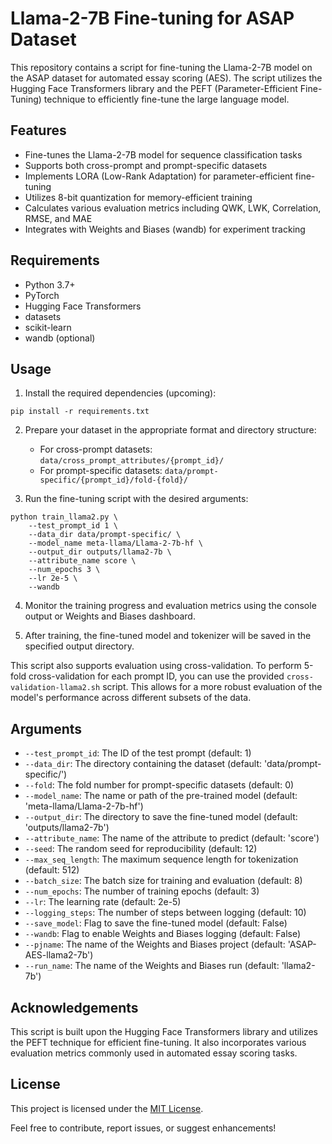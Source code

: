 # Llama-2-7B Fine-tuning for ASAP Dataset

This repository contains a script for fine-tuning the Llama-2-7B model on the ASAP dataset for automated essay scoring (AES). The script utilizes the Hugging Face Transformers library and the PEFT (Parameter-Efficient Fine-Tuning) technique to efficiently fine-tune the large language model.

## Features

- Fine-tunes the Llama-2-7B model for sequence classification tasks
- Supports both cross-prompt and prompt-specific datasets
- Implements LORA (Low-Rank Adaptation) for parameter-efficient fine-tuning
- Utilizes 8-bit quantization for memory-efficient training
- Calculates various evaluation metrics including QWK, LWK, Correlation, RMSE, and MAE
- Integrates with Weights and Biases (wandb) for experiment tracking

## Requirements

- Python 3.7+
- PyTorch
- Hugging Face Transformers
- datasets
- scikit-learn
- wandb (optional)

## Usage

1. Install the required dependencies (upcoming):
```
pip install -r requirements.txt
```

2. Prepare your dataset in the appropriate format and directory structure:
   - For cross-prompt datasets: `data/cross_prompt_attributes/{prompt_id}/`
   - For prompt-specific datasets: `data/prompt-specific/{prompt_id}/fold-{fold}/`

3. Run the fine-tuning script with the desired arguments:
```
python train_llama2.py \
    --test_prompt_id 1 \
    --data_dir data/prompt-specific/ \
    --model_name meta-llama/Llama-2-7b-hf \
    --output_dir outputs/llama2-7b \
    --attribute_name score \
    --num_epochs 3 \
    --lr 2e-5 \
    --wandb
```

4. Monitor the training progress and evaluation metrics using the console output or Weights and Biases dashboard.

5. After training, the fine-tuned model and tokenizer will be saved in the specified output directory.

This script also supports evaluation using cross-validation. To perform 5-fold cross-validation for each prompt ID, you can use the provided `cross-validation-llama2.sh` script. This allows for a more robust evaluation of the model's performance across different subsets of the data.

## Arguments

- `--test_prompt_id`: The ID of the test prompt (default: 1)
- `--data_dir`: The directory containing the dataset (default: 'data/prompt-specific/')
- `--fold`: The fold number for prompt-specific datasets (default: 0)
- `--model_name`: The name or path of the pre-trained model (default: 'meta-llama/Llama-2-7b-hf')
- `--output_dir`: The directory to save the fine-tuned model (default: 'outputs/llama2-7b')
- `--attribute_name`: The name of the attribute to predict (default: 'score')
- `--seed`: The random seed for reproducibility (default: 12)
- `--max_seq_length`: The maximum sequence length for tokenization (default: 512)
- `--batch_size`: The batch size for training and evaluation (default: 8)
- `--num_epochs`: The number of training epochs (default: 3)
- `--lr`: The learning rate (default: 2e-5)
- `--logging_steps`: The number of steps between logging (default: 10)
- `--save_model`: Flag to save the fine-tuned model (default: False)
- `--wandb`: Flag to enable Weights and Biases logging (default: False)
- `--pjname`: The name of the Weights and Biases project (default: 'ASAP-AES-llama2-7b')
- `--run_name`: The name of the Weights and Biases run (default: 'llama2-7b')

## Acknowledgements

This script is built upon the Hugging Face Transformers library and utilizes the PEFT technique for efficient fine-tuning. It also incorporates various evaluation metrics commonly used in automated essay scoring tasks.

## License

This project is licensed under the [MIT License](LICENSE).

Feel free to contribute, report issues, or suggest enhancements!